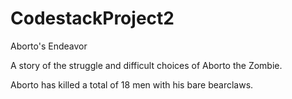 # CodestackProject2
Aborto's Endeavor

A story of the struggle and difficult choices of Aborto the Zombie.

Aborto has killed a total of 18 men with his bare bearclaws.
